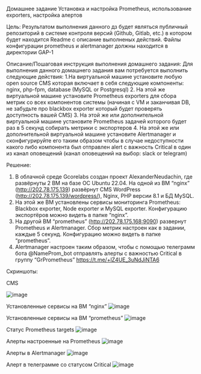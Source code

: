 Домашнее задание
Установка и настройка Prometheus, использование exporters, настройка алертов

Цель:
Результатом выполнения данного дз будет являться публичный репозиторий в системе контроля версий (Github, Gitlab, etc.) в котором будет находится Readme с описание выполненых действий. Файлы конфигурации prometheus и alertmanager должны находится в директории GAP-1

Описание/Пошаговая инструкция выполнения домашнего задания:
Для выполнения данного домашнего задания вам потребуется выполнить следующие действия:
1.На виртуальной машине установите любую open source CMS которая включает в себя следующие компоненты: nginx, php-fpm, database (MySQL or Postgresql)
2. На этой же виртуальной машине установите Prometheus exporters для сбора метрик со всех компонентов системы (начиная с VM и заканчивая DB, не забудьте про blackbox exporter который будет проверять доступность вашей CMS)
3. На этой же или дополнительной виртуальной машине установите Prometheus задачей которого будет раз в 5 секунд собирать метрики с экспортеров
4. На этой же или дополнительной виртуальной машине установите Alertmanager и сконфигурируйте его таким образом чтобы в случае недоступности какого либо компонента был отправлен alert с важность Critical в один из канал оповещений (канал оповещений на выбор: slack or telegram)

Решение:
1. В облачной среде Gcorelabs создан проект AlexanderNeudachin, где развёрнуты 2 ВМ на базе ОС Ubuntu 22.04. На одной из ВМ “nginx” (http://202.78.175.139) развёрнут CMS WordPress (http://202.78.175.139/wordpress/), Nginx, PHP версии 8.1 и БД MySQL.
2. На этой же ВМ установлены сервисы мониторинга Prometheus: Blackbox exporter, Node exporter и MySQL exporter. Конфигурацию экспортёров можно видеть в папке “nginx”.
3. На другой ВМ “prometheus” (http://202.78.175.168:9090)  развернут Prometheus и Alertmanager. Сбор метрик настроен как в задании, каждые 5 секунд. Конфигурацию можно видеть в папке “prometheus”.
4. Alertmanager настроен таким образом, чтобы с помощью телеграмм бота @NameProm_bot отправлять алерты с важностью Critical в группу “GrPrometheus” https://t.me/+lZ4UE_3uNdJiNTA6

Скриншоты:

CMS

![image](https://user-images.githubusercontent.com/31159741/172143581-0782b3c4-976b-4170-959c-cbaf412bdf53.png)



Установленные сервисы на ВМ “nginx”
![image](https://user-images.githubusercontent.com/31159741/172143612-2f93b65f-a2e1-4d44-aa0d-3b1e01e73b48.png)


Установленные сервисы на ВМ “prometheus”
![image](https://user-images.githubusercontent.com/31159741/172143626-db57338e-8ab6-40da-bacb-8211414decf4.png)


Статус Prometheus targets
![image](https://user-images.githubusercontent.com/31159741/172143645-58cc4517-3cde-43bc-a86f-24384ab65e3a.png)


Алерты настроенные на Prometheus
![image](https://user-images.githubusercontent.com/31159741/172143653-cc8083ea-407b-4b3d-be9c-6be33d9d33e5.png)


Алерты в Alertmanager
![image](https://user-images.githubusercontent.com/31159741/172144586-1f1d355c-1677-4f79-a84a-4543fde363e4.png)


Алерт в телеграмме со статусом Critical
![image](https://user-images.githubusercontent.com/31159741/172143667-932cc0a4-c8aa-4111-863e-0f53b9b75fb4.png)
